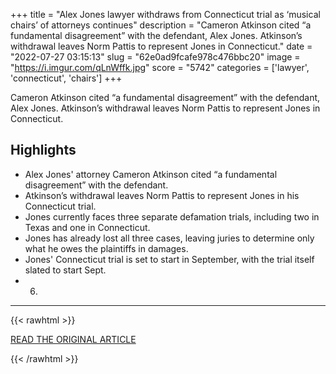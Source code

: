 +++
title = "Alex Jones lawyer withdraws from Connecticut trial as ‘musical chairs’ of attorneys continues"
description = "Cameron Atkinson cited “a fundamental disagreement” with the defendant, Alex Jones. Atkinson’s withdrawal leaves Norm Pattis to represent Jones in Connecticut."
date = "2022-07-27 03:15:13"
slug = "62e0ad9fcafe978c476bbc20"
image = "https://i.imgur.com/qLnWffk.jpg"
score = "5742"
categories = ['lawyer', 'connecticut', 'chairs']
+++

Cameron Atkinson cited “a fundamental disagreement” with the defendant, Alex Jones. Atkinson’s withdrawal leaves Norm Pattis to represent Jones in Connecticut.

## Highlights

- Alex Jones' attorney Cameron Atkinson cited “a fundamental disagreement” with the defendant.
- Atkinson’s withdrawal leaves Norm Pattis to represent Jones in his Connecticut trial.
- Jones currently faces three separate defamation trials, including two in Texas and one in Connecticut.
- Jones has already lost all three cases, leaving juries to determine only what he owes the plaintiffs in damages.
- Jones' Connecticut trial is set to start in September, with the trial itself slated to start Sept.
- 6.

---

{{< rawhtml >}}
  <p class="article-category">
    <a target="_blank" href="https://www.newstimes.com/news/article/Alex-Jones-lawyer-withdraws-from-Connecticut-17330064.php?src=nthpdesecp">READ THE ORIGINAL ARTICLE</a>
  </p>
{{< /rawhtml >}}
